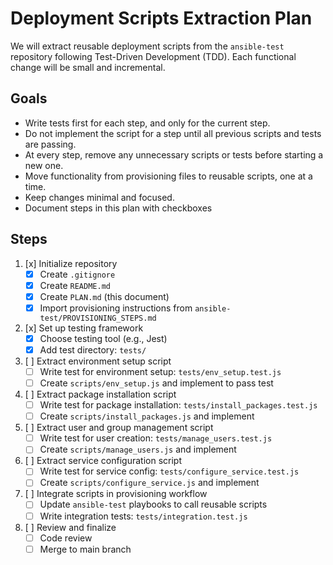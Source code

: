 # Deployment Scripts Extraction Plan

We will extract reusable deployment scripts from the `ansible-test` repository following Test-Driven Development (TDD). Each functional change will be small and incremental. 

## Goals
- Write tests first for each step, and only for the current step.
- Do not implement the script for a step until all previous scripts and tests are passing.
- At every step, remove any unnecessary scripts or tests before starting a new one.
- Move functionality from provisioning files to reusable scripts, one at a time.
- Keep changes minimal and focused.
- Document steps in this plan with checkboxes

## Steps

1. [x] Initialize repository
   - [x] Create `.gitignore`
   - [x] Create `README.md`
   - [x] Create `PLAN.md` (this document)
   - [x] Import provisioning instructions from `ansible-test/PROVISIONING_STEPS.md`

2. [x] Set up testing framework
   - [x] Choose testing tool (e.g., Jest)
   - [x] Add test directory: `tests/`

3. [ ] Extract environment setup script
   - [ ] Write test for environment setup: `tests/env_setup.test.js`
   - [ ] Create `scripts/env_setup.js` and implement to pass test

4. [ ] Extract package installation script
   - [ ] Write test for package installation: `tests/install_packages.test.js`
   - [ ] Create `scripts/install_packages.js` and implement

5. [ ] Extract user and group management script
   - [ ] Write test for user creation: `tests/manage_users.test.js`
   - [ ] Create `scripts/manage_users.js` and implement

6. [ ] Extract service configuration script
   - [ ] Write test for service config: `tests/configure_service.test.js`
   - [ ] Create `scripts/configure_service.js` and implement

7. [ ] Integrate scripts in provisioning workflow
   - [ ] Update `ansible-test` playbooks to call reusable scripts
   - [ ] Write integration tests: `tests/integration.test.js`

8. [ ] Review and finalize
   - [ ] Code review
   - [ ] Merge to main branch
